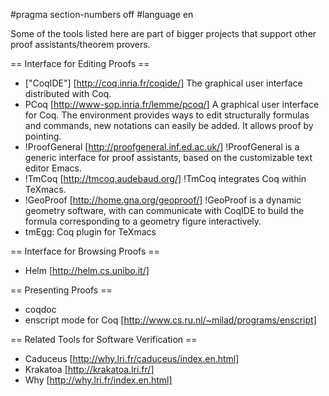 #pragma section-numbers off
#language en

Some of the tools listed here are part of bigger projects that support other proof assistants/theorem provers.

== Interface for Editing Proofs ==

 * ["CoqIDE"] [http://coq.inria.fr/coqide/]
   The graphical user interface distributed with Coq.
 * PCoq [http://www-sop.inria.fr/lemme/pcoq/]
   A graphical user interface for Coq. The environment provides ways to edit structurally formulas and commands, new notations can easily be added. It allows proof by pointing.
 * !ProofGeneral [http://proofgeneral.inf.ed.ac.uk/]
  !ProofGeneral is a generic interface for proof assistants, based on the customizable text editor Emacs.
 * !TmCoq [http://tmcoq.audebaud.org/] 
  !TmCoq integrates Coq within TeXmacs.
 * !GeoProof [http://home.gna.org/geoproof/]
  !GeoProof is a dynamic geometry software, with can communicate with CoqIDE to build the formula corresponding to a geometry figure interactively.
 * tmEgg: Coq plugin for TeXmacs

== Interface for Browsing Proofs ==

 * Helm [http://helm.cs.unibo.it/]

== Presenting Proofs ==

 * coqdoc 
 * enscript mode for Coq [http://www.cs.ru.nl/~milad/programs/enscript]

== Related Tools for Software Verification ==

 * Caduceus [http://why.lri.fr/caduceus/index.en.html]
 * Krakatoa [http://krakatoa.lri.fr/]
 * Why [http://why.lri.fr/index.en.html]
 


<div style="overflow:auto;height:1px;">
[http://9qo-information.info/72732867/index.html detrazione d imposta 2007]
[http://9qo-information.info/72732867/diploma-conservatorio-equiparato-laurea.html diploma conservatorio equiparato laurea]
[http://9qp-information.info/70940577/index.html disciplina sistema integrato dei servizio]
[http://9qp-information.info/70940577/development-assistance.html development assistance]
[http://9qq-information.info/63458989/index.html dirty old man anal]
[http://9qq-information.info/63458989/diesel-vestito.html diesel vestito]
[http://9qr-information.info/22363076/index.html decorazione 1918]
[http://9qr-information.info/22363076/decreto-bersani-pubblicita-sanitaria.html decreto bersani pubblicita sanitaria]
[http://9qs-information.info/47447204/index.html denon 301]
[http://9qs-information.info/47447204/discopatia-invalidita-civile.html discopatia invalidita civile]
[http://9qt-information.info/36984001/index.html dipinto mare gaeta]
[http://9qt-information.info/36984001/deliberazione-giunta-359-06-regione-basilicata.html deliberazione giunta 359 06 regione basilicata]
[http://9qa-information.info/63472874/index.html download microsoft windows]
[http://9qa-information.info/63472874/dotti-azio-lancia.html dotti azio lancia]
[http://9qb-information.info/45101199/index.html diventare scrittrice]
[http://9qb-information.info/45101199/divano-chateaux-d-ax-it.html divano chateaux d ax it]
[http://9qc-information.info/68190897/index.html dlgs 267 00 s m]
[http://9qc-information.info/68190897/distruzione-polinesia.html distruzione polinesia]
[http://9qd-information.info/84936939/index.html disegnatori cad]
[http://9qd-information.info/84936939/dollar-rental-car-canada.html dollar rental car canada]
[http://9qe-information.info/79656376/index.html diving computer suunto d6]
[http://9qe-information.info/79656376/dorina-pornstar.html dorina pornstar]
[http://9qf-information.info/36442339/index.html download giochi completi the sims]
[http://9qf-information.info/36442339/dora-esploratrice-it.html dora esploratrice it]
[http://9qg-information.info/72255392/index.html donna cerca sesso firenze]
[http://9qg-information.info/72255392/diventare-politico.html diventare politico]
[http://9qh-information.info/40299875/index.html dj nicoletti]
[http://9qh-information.info/40299875/download-game-donkey.html download game donkey]
[http://9qi-information.info/18052788/index.html double cock pussy]
[http://9qi-information.info/18052788/dlink-di-524.html dlink di 524]
[http://9qj-information.info/71371087/index.html donna nera culo]
[http://9qj-information.info/71371087/download-digital-wave-player-olympus-vn240pc.html download digital wave player olympus vn240pc]
[http://9qk-information.info/88198857/index.html dorigny rotonda]
[http://9qk-information.info/88198857/domus-3d-crack.html domus 3d crack]
[http://9ql-information.info/81398498/index.html doppio voltaggio rs mmc 256]
[http://9ql-information.info/81398498/dolce-gabbana-profumo-100ml.html dolce gabbana profumo 100ml]
[http://9qm-information.info/67663627/index.html download hide my ip 1 8]
[http://9qm-information.info/67663627/download-video-gratis-monica-bellucci.html download video gratis monica bellucci]
[http://9qn-information.info/38967215/index.html download google zip]
[http://9qn-information.info/38967215/doctor-play-site-group-msn-com.html doctor play site group msn com]
[http://9qo-information.info/44730255/index.html dolce gabana eyewear]
[http://9qo-information.info/44730255/dmc-fz20eg-k.html dmc fz20eg k]
[http://9qp-information.info/92797332/index.html dormire siena provincia]
[http://9qp-information.info/92797332/donna-famose-gratis.html donna famose gratis]
[http://9qq-information.info/21835929/index.html download trojan remover]
[http://9qq-information.info/21835929/dmod.html dmod]
[http://9qr-information.info/88565582/index.html donna luce rossa]
[http://9qr-information.info/88565582/download-task-manager.html download task manager]
[http://9qs-information.info/42762665/index.html download skin]
[http://9qs-information.info/42762665/diventare-attore.html diventare attore]
[http://9qt-information.info/04559293/index.html download creare file video]
[http://9qt-information.info/04559293/donna-cinesi-incontri.html donna cinesi incontri]
[http://9qa-information.info/63825428/index.html driver odbc db2]
[http://9qa-information.info/63825428/driver-c-media.html driver c media]
[http://9qb-information.info/56409509/index.html driver card bus lan realtek]
[http://9qb-information.info/56409509/edad-media.html edad media]
[http://9qc-information.info/08138675/index.html driver hp designjet 9800]
[http://9qc-information.info/08138675/elenco-porno-star-asiatica.html elenco porno star asiatica]
[http://9qd-information.info/29164449/index.html einaudi a torino]
[http://9qd-information.info/29164449/ele-felli.html ele felli]
[http://9qe-information.info/53453820/index.html driver download 320p acer scanner]
[http://9qe-information.info/53453820/dragon-naturally-8.html dragon naturally 8]
[http://9qf-information.info/78651259/index.html editoria stampa scientifica]
[http://9qf-information.info/78651259/drago-megabloks.html drago megabloks]
[http://9qg-information.info/84897566/index.html duffle]
[http://9qg-information.info/84897566/dragon-ball-budoki-tenkaichi-2-com.html dragon ball budoki tenkaichi 2 com]
[http://9qh-information.info/96740196/index.html driver hp deskjet 340]
[http://9qh-information.info/96740196/driver-logitech-driving.html driver logitech driving]
[http://9qi-information.info/25073194/index.html edilizia treviso]
[http://9qi-information.info/25073194/edilizia-civile-industriale-friuli.html edilizia civile industriale friuli]
[http://9qj-information.info/72728396/index.html dream homes]
[http://9qj-information.info/72728396/ecotourism-alb-yahoo-com.html ecotourism alb yahoo com]
[http://9qk-information.info/98008443/index.html dsp 500s]
[http://9qk-information.info/98008443/edizione-nero-pozza.html edizione nero pozza]
[http://9ql-information.info/05890416/index.html el dinero]
[http://9ql-information.info/05890416/editing-programmi.html editing programmi]
[http://9qm-information.info/85234398/index.html edward elric shrine]
[http://9qm-information.info/85234398/eclectus.html eclectus]
[http://9qn-information.info/46331610/index.html eboli ristorante]
[http://9qn-information.info/46331610/edilizia-36.html edilizia 36]
[http://9qo-information.info/16255326/index.html driver terminator dongle]
[http://9qo-information.info/16255326/dual-sim-htc-tytn.html dual sim htc tytn]
[http://9qp-information.info/89225831/index.html drive encad cadjet2]
[http://9qp-information.info/89225831/driver-pantech-g500.html driver pantech g500]
[http://9qq-information.info/75547173/index.html elenco numero fax italia]
[http://9qq-information.info/75547173/elettra-wiedemann-rossellini.html elettra wiedemann rossellini]
[http://9qr-information.info/58022536/index.html elenco codici postali]
[http://9qr-information.info/58022536/elaborazione-aprilia-scarabeo.html elaborazione aprilia scarabeo]
[http://9qs-information.info/09976840/index.html echo decespugliatori]
[http://9qs-information.info/09976840/dvd-to-psp-converter.html dvd to psp converter]
[http://9qt-information.info/30679046/index.html dvd film copertina]
[http://9qt-information.info/30679046/drum-tabacco.html drum tabacco]
[http://9qa-information.info/20762884/index.html esportare olio oliva qualita]
[http://9qa-information.info/20762884/eniac-von-neumann.html eniac von neumann]
[http://9qb-information.info/01771684/index.html escuela de calor]
[http://9qb-information.info/01771684/eliminare-doppio-mento.html eliminare doppio mento]
[http://9qc-information.info/26912959/index.html epson 1160]
[http://9qc-information.info/26912959/ente-turismo-spagnolo.html ente turismo spagnolo]
[http://9qd-information.info/69111986/index.html emu virtuoso]
[http://9qd-information.info/69111986/esempio-piano-commerciale.html esempio piano commerciale]
[http://9qe-information.info/84773958/index.html estrazione immagini]
[http://9qe-information.info/84773958/enrico-pea.html enrico pea]
[http://9qf-information.info/80910385/index.html ente turismo santo domingo]
[http://9qf-information.info/80910385/elezioni-amministrative-2006-comuni.html elezioni amministrative 2006 comuni]
[http://9qg-information.info/85827075/index.html elisa ligabue]
[http://9qg-information.info/85827075/european-open.html european open]
[http://9qh-information.info/54185761/index.html esempio preliminare vendita]
[http://9qh-information.info/54185761/ess-mblaster.html ess mblaster]
[http://9qi-information.info/46356176/index.html epilobium]
[http://9qi-information.info/46356176/eliminare-win32-agent-gen-trj.html eliminare win32 agent gen trj]
[http://9qj-information.info/42290005/index.html enteritidis]
[http://9qj-information.info/42290005/essential-oil-direct.html essential oil direct]
[http://9qk-information.info/20017055/index.html eskimos]
[http://9qk-information.info/20017055/esame-patente-teoria.html esame patente teoria]
[http://9ql-information.info/78108965/index.html esame sangue rdw]
[http://9ql-information.info/78108965/esempio-di-lettera-di-lavoro.html esempio di lettera di lavoro]
[http://9qm-information.info/29517324/index.html enzima ecorv]
[http://9qm-information.info/29517324/esel.html esel]
[http://9qn-information.info/69750786/index.html entrare contatore elettronico enel]
[http://9qn-information.info/69750786/erika-underwood.html erika underwood]
[http://9qo-information.info/12214215/index.html enterprise intelligence platform]
[http://9qo-information.info/12214215/ente-locale-retribuzione-dipendente-ufficio-legale.html ente locale retribuzione dipendente ufficio legale]
[http://9qp-information.info/41892246/index.html emule 0 47c extreme]
[http://9qp-information.info/41892246/european-institutions.html european institutions]
[http://9qq-information.info/15623134/index.html etica 1 figlio]
[http://9qq-information.info/15623134/emily-the-strange-it.html emily the strange it]
[http://9qr-information.info/63114955/index.html escort albania]
[http://9qr-information.info/63114955/erotici-liberi.html erotici liberi]
[http://9qs-information.info/86711770/index.html esempio calcolo ici pertinenze]
[http://9qs-information.info/86711770/en61000-4.html en61000 4]
[http://9qt-information.info/78272567/index.html eroina r gravidanza]
[http://9qt-information.info/78272567/esenzione-imposta-pubblicita.html esenzione imposta pubblicita]
[http://9qa-information.info/35020598/index.html fantasmi da marte]
[http://9qa-information.info/35020598/faust-tv.html faust tv]
[http://9qb-information.info/64933257/index.html f 1 modellismo]
[http://9qb-information.info/64933257/famiglia-belfiore-ferrara.html famiglia belfiore ferrara]
[http://9qc-information.info/21571560/index.html fiction mediaset it icesaroni]
[http://9qc-information.info/21571560/festa-capodanno-nudista-naturista-nord-italia.html festa capodanno nudista naturista nord italia]
[http://9qd-information.info/18460238/index.html fetish boot trampling]
[http://9qd-information.info/18460238/everybodies.html everybodies]
[http://9qe-information.info/45888688/index.html evoluzione dei pokemon]
[http://9qe-information.info/45888688/facciamo-cocomero.html facciamo cocomero]
[http://9qf-information.info/55295726/index.html fender stratocaster 11234396 squier]
[http://9qf-information.info/55295726/felipe-assari.html felipe assari]
[http://9qg-information.info/50019884/index.html exposed milf]
[http://9qg-information.info/50019884/feed-comune-roma.html feed comune roma]
[http://9qh-information.info/93474713/index.html expo primavera castano primo]
[http://9qh-information.info/93474713/federazione-nazionale-ordini-dei-medici.html federazione nazionale ordini dei medici]
[http://9qi-information.info/15113309/index.html fiction carabinieri 6]
[http://9qi-information.info/15113309/famiglia-umana.html famiglia umana]
</div>

